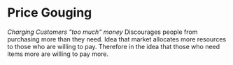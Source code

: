 # Price Gouging
*Charging Customers "too much" money*
Discourages people from purchasing more than they need.
Idea that market allocates more resources to those who are willing to pay.
Therefore in the idea that those who need items more are willing to pay more.
